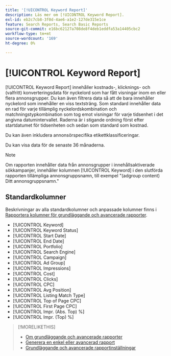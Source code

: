 ```yaml
---
title: '[!UICONTROL Keyword Report]'
description: Läs mer om [!UICONTROL Keyword Report].
exl-id: eb2c7cb8-3f0d-4ae6-a1e2-127de315e1ce
feature: Search Reports, Search Basic Reports
source-git-commit: e16bc62127a708de8f4deb1eddfa53a14405cbc2
workflow-type: tm+mt
source-wordcount: '169'
ht-degree: 0%

---
```


# [!UICONTROL Keyword Report]

[!UICONTROL Keyword Report] innehåller kostnads-, klicknings- och (valfritt) konverteringsdata för nyckelord som har fått visningar inom en eller flera annonsgrupper. Du kan även filtrera data så att de bara innehåller nyckelord som innehåller en viss textsträng. Som standard innehåller data en rad för varje tillämplig nyckelordskombination och matchningstypkombination som tog emot visningar för varje tidsenhet i det angivna datumintervallet. Raderna är i stigande ordning först efter startdatumet för tidsenheten och sedan som standard som kostnad.

Du kan även inkludera annonsörspecifika etikettklassificeringar.

Du kan visa data för de senaste 36 månaderna.

>[!NOTE]
>
>Om rapporten innehåller data från annonsgrupper i innehållsaktiverade sökkampanjer, innehåller kolumnen [!UICONTROL Keyword] i den slutförda rapporten tillämpliga annonsgruppsnamn, till exempel &quot;(adgroup content) Ditt annonsgruppsnamn.&quot;

## Standardkolumner

Beskrivningar av alla standardkolumner och anpassade kolumner finns i [Rapportera kolumner för grundläggande och avancerade rapporter](basic-advanced-report-columns.md).

* [!UICONTROL Keyword]
* [!UICONTROL Keyword Status]
* [!UICONTROL Start Date]
* [!UICONTROL End Date]
* [!UICONTROL Portfolio]
* [!UICONTROL Search Engine]
* [!UICONTROL Campaign]
* [!UICONTROL Ad Group]
* [!UICONTROL Impressions]
* [!UICONTROL Cost]
* [!UICONTROL Clicks]
* [!UICONTROL CPC]
* [!UICONTROL Avg Position]
* [!UICONTROL Listing Match Type]
* [!UICONTROL Top of Page CPC]
* [!UICONTROL First Page CPC]
* [!UICONTROL Impr. (Abs. Top) %]
* [!UICONTROL Impr. (Top) %]

>[!MORELIKETHIS]
>
>* [Om grundläggande och avancerade rapporter](basic-advanced-report-about.md)
>* [Generera en enkel eller avancerad rapport](basic-advanced-report-generate.md)
>* [Grundläggande och avancerade rapportinställningar](basic-advanced-report-settings.md)
